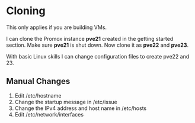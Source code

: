 # Cloning

This only applies if you are building VMs.

I can clone the Promox instance **pve21** created in the getting started section. Make sure **pve21** is shut down. Now clone it as **pve22** and **pve23**.

With basic Linux skills I can change configuration files to create pve22 and 23.

## Manual Changes

1. Edit /etc/hostname
2. Change the startup message in /etc/issue
3. Change the IPv4 address and host name in /etc/hosts
4. Edit /etc/network/interfaces&#x20;
